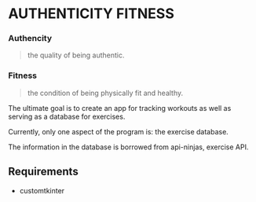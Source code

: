 # AUTHENTICITY FITNESS

### Authencity

> the quality of being authentic.

### Fitness

> the condition of being physically fit and healthy.

The ultimate goal is to create an app for tracking workouts as well as serving as a database for exercises.

Currently, only one aspect of the program is: the exercise database.

The information in the database is borrowed from api-ninjas, exercise API.

## Requirements

* customtkinter
